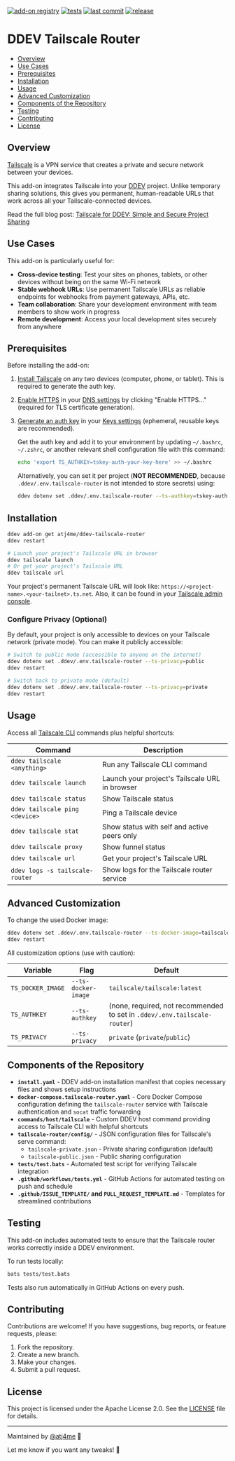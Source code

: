 [![add-on registry](https://img.shields.io/badge/DDEV-Add--on_Registry-blue)](https://addons.ddev.com)
[![tests](https://github.com/atj4me/ddev-tailscale-router/actions/workflows/tests.yml/badge.svg?branch=main)](https://github.com/atj4me/ddev-tailscale-router/actions/workflows/tests.yml?query=branch%3Amain)
[![last commit](https://img.shields.io/github/last-commit/atj4me/ddev-tailscale-router)](https://github.com/atj4me/ddev-tailscale-router/commits)
[![release](https://img.shields.io/github/v/release/atj4me/ddev-tailscale-router)](https://github.com/atj4me/ddev-tailscale-router/releases/latest)

# DDEV Tailscale Router <!-- omit in toc -->

- [Overview](#overview)
- [Use Cases](#use-cases)
- [Prerequisites](#prerequisites)
- [Installation](#installation)
- [Usage](#usage)
- [Advanced Customization](#advanced-customization)
- [Components of the Repository](#components-of-the-repository)
- [Testing](#testing)
- [Contributing](#contributing)
- [License](#license)

## Overview

[Tailscale](https://tailscale.com/) is a VPN service that creates a private and secure network between your devices.

This add-on integrates Tailscale into your [DDEV](https://ddev.com) project. Unlike temporary sharing solutions, this gives you permanent, human-readable URLs that work across all your Tailscale-connected devices.

Read the full blog post: [Tailscale for DDEV: Simple and Secure Project Sharing](https://ddev.com/blog/tailscale-router-ddev-addon/)

## Use Cases

This add-on is particularly useful for:

- **Cross-device testing**: Test your sites on phones, tablets, or other devices without being on the same Wi-Fi network
- **Stable webhook URLs**: Use permanent Tailscale URLs as reliable endpoints for webhooks from payment gateways, APIs, etc.
- **Team collaboration**: Share your development environment with team members to show work in progress
- **Remote development**: Access your local development sites securely from anywhere

## Prerequisites

Before installing the add-on:

1. [Install Tailscale](https://tailscale.com/download) on any two devices (computer, phone, or tablet). This is required to generate the auth key.
2. [Enable HTTPS](https://tailscale.com/kb/1153/enabling-https) in your [DNS settings](https://login.tailscale.com/admin/dns) by clicking "Enable HTTPS..." (required for TLS certificate generation).
3. [Generate an auth key](https://tailscale.com/kb/1085/auth-keys) in your [Keys settings](https://login.tailscale.com/admin/settings/keys) (ephemeral, reusable keys are recommended).

    Get the auth key and add it to your environment by updating `~/.bashrc`, `~/.zshrc`, or another relevant shell configuration file with this command:

    ```bash
    echo 'export TS_AUTHKEY=tskey-auth-your-key-here' >> ~/.bashrc
    ```

    Alternatively, you can set it per project (**NOT RECOMMENDED**, because `.ddev/.env.tailscale-router` is not intended to store secrets) using:

    ```bash
    ddev dotenv set .ddev/.env.tailscale-router --ts-authkey=tskey-auth-your-key-here
    ```

## Installation

```bash
ddev add-on get atj4me/ddev-tailscale-router
ddev restart

# Launch your project's Tailscale URL in browser
ddev tailscale launch
# Or get your project's Tailscale URL
ddev tailscale url
```

Your project's permanent Tailscale URL will look like: `https://<project-name>.<your-tailnet>.ts.net`. Also, it can be found in your [Tailscale admin console](https://login.tailscale.com/admin/machines).

### Configure Privacy (Optional)

By default, your project is only accessible to devices on your Tailscale network (private mode). You can make it publicly accessible:

```bash
# Switch to public mode (accessible to anyone on the internet)
ddev dotenv set .ddev/.env.tailscale-router --ts-privacy=public
ddev restart

# Switch back to private mode (default)
ddev dotenv set .ddev/.env.tailscale-router --ts-privacy=private
ddev restart
```

## Usage

Access all [Tailscale CLI](https://tailscale.com/kb/1080/cli) commands plus helpful shortcuts:

| Command | Description |
| ------- | ----------- |
| `ddev tailscale <anything>` | Run any Tailscale CLI command |
| `ddev tailscale launch` | Launch your project's Tailscale URL in browser |
| `ddev tailscale status` | Show Tailscale status |
| `ddev tailscale ping <device>` | Ping a Tailscale device |
| `ddev tailscale stat` | Show status with self and active peers only |
| `ddev tailscale proxy` | Show funnel status |
| `ddev tailscale url` | Get your project's Tailscale URL |
| `ddev logs -s tailscale-router` | Show logs for the Tailscale router service |

## Advanced Customization

To change the used Docker image:

```bash
ddev dotenv set .ddev/.env.tailscale-router --ts-docker-image=tailscale/tailscale:latest
ddev restart
```

All customization options (use with caution):

| Variable | Flag | Default |
| -------- | ---- | ------- |
| `TS_DOCKER_IMAGE` | `--ts-docker-image` | `tailscale/tailscale:latest` |
| `TS_AUTHKEY` | `--ts-authkey` | (none, required, not recommended to set in `.ddev/.env.tailscale-router`) |
| `TS_PRIVACY` | `--ts-privacy` | `private` (`private`/`public`) |

## Components of the Repository

- **`install.yaml`** - DDEV add-on installation manifest that copies necessary files and shows setup instructions
- **`docker-compose.tailscale-router.yaml`** - Core Docker Compose configuration defining the `tailscale-router` service with Tailscale authentication and `socat` traffic forwarding
- **`commands/host/tailscale`** - Custom DDEV host command providing access to Tailscale CLI with helpful shortcuts
- **`tailscale-router/config/`** - JSON configuration files for Tailscale's serve command:
  - `tailscale-private.json` - Private sharing configuration (default)
  - `tailscale-public.json` - Public sharing configuration
- **`tests/test.bats`** - Automated test script for verifying Tailscale integration
- **`.github/workflows/tests.yml`** - GitHub Actions for automated testing on push and schedule
- **`.github/ISSUE_TEMPLATE/` and `PULL_REQUEST_TEMPLATE.md`** - Templates for streamlined contributions

## Testing

This add-on includes automated tests to ensure that the Tailscale router works correctly inside a DDEV environment.

To run tests locally:

```bash
bats tests/test.bats
```

Tests also run automatically in GitHub Actions on every push.

## Contributing

Contributions are welcome! If you have suggestions, bug reports, or feature requests, please:

1. Fork the repository.
2. Create a new branch.
3. Make your changes.
4. Submit a pull request.

## License

This project is licensed under the Apache License 2.0. See the [LICENSE](LICENSE) file for details.

---

Maintained by [@atj4me](https://github.com/atj4me) 🚀

Let me know if you want any tweaks! 🎯

